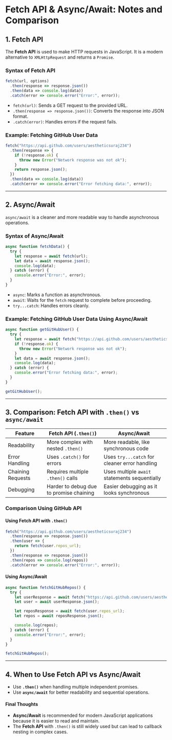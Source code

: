# **Fetch API & Async/Await: Notes and Comparison**

## **1. Fetch API**
The **Fetch API** is used to make HTTP requests in JavaScript. It is a modern alternative to `XMLHttpRequest` and returns a `Promise`.

### **Syntax of Fetch API**
```js
fetch(url, options)
  .then(response => response.json())
  .then(data => console.log(data))
  .catch(error => console.error("Error:", error));
```
- `fetch(url)`: Sends a GET request to the provided URL.
- `.then(response => response.json())`: Converts the response into JSON format.
- `.catch(error)`: Handles errors if the request fails.

### **Example: Fetching GitHub User Data**
```js
fetch("https://api.github.com/users/aestheticsuraj234")
  .then(response => {
    if (!response.ok) {
      throw new Error("Network response was not ok");
    }
    return response.json();
  })
  .then(data => console.log(data))
  .catch(error => console.error("Error fetching data:", error));
```
---

## **2. Async/Await**
`async/await` is a cleaner and more readable way to handle asynchronous operations.

### **Syntax of Async/Await**
```js
async function fetchData() {
  try {
    let response = await fetch(url);
    let data = await response.json();
    console.log(data);
  } catch (error) {
    console.error("Error:", error);
  }
}
```
- `async`: Marks a function as asynchronous.
- `await`: Waits for the `fetch` request to complete before proceeding.
- `try...catch`: Handles errors cleanly.

### **Example: Fetching GitHub User Data Using Async/Await**
```js
async function getGitHubUser() {
  try {
    let response = await fetch("https://api.github.com/users/aestheticsuraj234");
    if (!response.ok) {
      throw new Error("Network response was not ok");
    }
    let data = await response.json();
    console.log(data);
  } catch (error) {
    console.error("Error fetching data:", error);
  }
}

getGitHubUser();
```
---

## **3. Comparison: Fetch API with `.then()` vs `async/await`**
| Feature | Fetch API (`.then()`) | Async/Await |
|---------|----------------|-------------|
| Readability | More complex with nested `.then()` | More readable, like synchronous code |
| Error Handling | Uses `.catch()` for errors | Uses `try...catch` for cleaner error handling |
| Chaining Requests | Requires multiple `.then()` calls | Uses multiple `await` statements sequentially |
| Debugging | Harder to debug due to promise chaining | Easier debugging as it looks synchronous |

### **Comparison Using GitHub API**
#### **Using Fetch API with `.then()`**
```js
fetch("https://api.github.com/users/aestheticsuraj234")
  .then(response => response.json())
  .then(user => {
    return fetch(user.repos_url);
  })
  .then(response => response.json())
  .then(repos => console.log(repos))
  .catch(error => console.error("Error:", error));
```

#### **Using Async/Await**
```js
async function fetchGitHubRepos() {
  try {
    let userResponse = await fetch("https://api.github.com/users/aestheticsuraj234");
    let user = await userResponse.json();

    let reposResponse = await fetch(user.repos_url);
    let repos = await reposResponse.json();

    console.log(repos);
  } catch (error) {
    console.error("Error:", error);
  }
}

fetchGitHubRepos();
```

---

## **4. When to Use Fetch API vs Async/Await**
- Use **`.then()`** when handling multiple independent promises.
- Use **`async/await`** for better readability and sequential operations.

#### **Final Thoughts**
- **Async/Await** is recommended for modern JavaScript applications because it is easier to read and maintain.
- The **Fetch API** with `.then()` is still widely used but can lead to callback nesting in complex cases.
